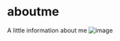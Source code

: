 # aboutme
A little information about me
![image](https://github.com/user-attachments/assets/3a3d32ba-42e9-4781-9c12-340c4b3c4557)
